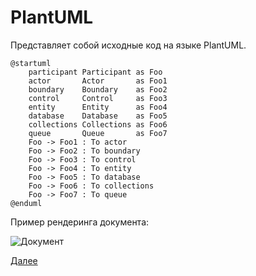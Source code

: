 # PlantUML

Представляет собой исходные код на языке PlantUML.

```text
@startuml
    participant Participant as Foo
    actor       Actor       as Foo1
    boundary    Boundary    as Foo2
    control     Control     as Foo3
    entity      Entity      as Foo4
    database    Database    as Foo5
    collections Collections as Foo6
    queue       Queue       as Foo7
    Foo -> Foo1 : To actor
    Foo -> Foo2 : To boundary
    Foo -> Foo3 : To control
    Foo -> Foo4 : To entity
    Foo -> Foo5 : To database
    Foo -> Foo6 : To collections
    Foo -> Foo7 : To queue
@enduml
```

Пример рендеринга документа:

![Документ](@document/example_pml)

[Далее](/docs/dochub_swagger)
